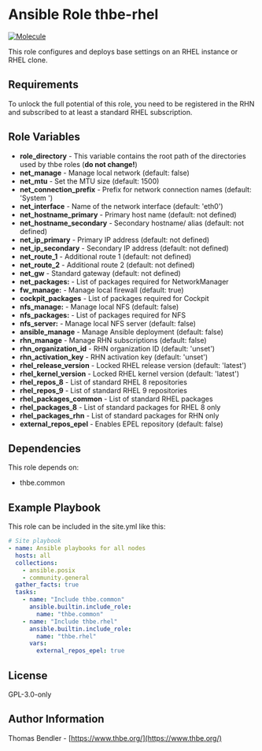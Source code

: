 # Ansible Role thbe-rhel

[![Molecule](https://github.com/thbe/ansible-role-rhel/actions/workflows/molecule.yml/badge.svg)](https://github.com/thbe/ansible-role-rhel/actions/workflows/molecule.yml)

This role configures and deploys base settings on an RHEL instance or RHEL clone.

## Requirements

To unlock the full potential of this role, you need to be registered in the RHN and subscribed to at least a standard RHEL subscription.

## Role Variables

* **role_directory** - This variable contains the root path of the directories used by thbe roles (**do not change!**)
* **net_manage** - Manage local network (default: false)
* **net_mtu** - Set the MTU size (default: 1500)
* **net_connection_prefix** - Prefix for network connection names (default: 'System ')
* **net_interface** - Name of the network interface (default: 'eth0')
* **net_hostname_primary** - Primary host name (default: not defined)
* **net_hostname_secondary** - Secondary hostname/ alias (default: not defined)
* **net_ip_primary** - Primary IP address (default: not defined)
* **net_ip_secondary** - Secondary IP address (default: not defined)
* **net_route_1** - Additional route 1 (default: not defined)
* **net_route_2** - Additional route 2 (default: not defined)
* **net_gw** - Standard gateway (default: not defined)
* **net_packages:** - List of packages required for NetworkManager
* **fw_manage:** - Manage local firewall (default: true)
* **cockpit_packages** - List of packages required for Cockpit
* **nfs_manage:** - Manage local NFS (default: false)
* **nfs_packages:** - List of packages required for NFS
* **nfs_server:** - Manage local NFS server (default: false)
* **ansible_manage** - Manage Ansible deployment (default: false)
* **rhn_manage** - Manage RHN subscriptions (default: false)
* **rhn_organization_id** - RHN organization ID (default: 'unset')
* **rhn_activation_key** - RHN activation key (default: 'unset')
* **rhel_release_version** - Locked RHEL release version (default: 'latest')
* **rhel_kernel_version** - Locked RHEL kernel version (default: 'latest')
* **rhel_repos_8** - List of standard RHEL 8 repositories
* **rhel_repos_9** - List of standard RHEL 9 repositories
* **rhel_packages_common** - List of standard RHEL packages
* **rhel_packages_8** - List of standard packages for RHEL 8 only
* **rhel_packages_rhn** - List of standard packages for RHN only
* **external_repos_epel** - Enables EPEL repository (default: false)

## Dependencies

This role depends on:

* thbe.common

## Example Playbook

This role can be included in the site.yml like this:

```yaml
# Site playbook
- name: Ansible playbooks for all nodes
  hosts: all
  collections:
    - ansible.posix
    - community.general
  gather_facts: true
  tasks:
    - name: "Include thbe.common"
      ansible.builtin.include_role:
        name: "thbe.common"
    - name: "Include thbe.rhel"
      ansible.builtin.include_role:
        name: "thbe.rhel"
      vars:
        external_repos_epel: true
```

## License

GPL-3.0-only

## Author Information

Thomas Bendler - [https://www.thbe.org/](https://www.thbe.org/)
